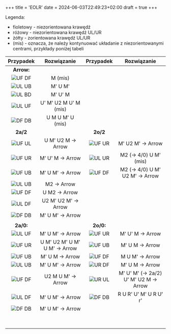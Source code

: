 +++
title = 'EOLR'
date = 2024-06-03T22:49:23+02:00
draft = true
+++

Legenda:

- fioletowy - niezorientowana krawędź
- różowy - niezorientowana krawędź UL/UR
- żółty - zorientowana krawędź UL/UR
- (mis) - oznacza, że należy kontynuować układanie z niezorientowanymi centrami, przykłady poniżej tabeli

|          Przypadek          |          Rozwiązanie          |         Przypadek          |              Rozwiązanie               |
|:---------------------------:|:-----------------------------:|:--------------------------:|:--------------------------------------:|
|         **Arrow:**          |                               |                            |                                        |
| ![UF DF](/eolr/arrow/1.png) |            M (mis)            |                            |                                        |
| ![UL UB](/eolr/arrow/2.png) |            M' U M'            |                            |                                        |
| ![UL BD](/eolr/arrow/3.png) |            M' U' M            |                            |                                        |
| ![UL UF](/eolr/arrow/4.png) |     U' M' U2 M U' M (mis)     |                            |                                        |
| ![DF DB](/eolr/arrow/5.png) |       U M U M' U (mis)        |                            |                                        |
|          **2a/2**           |                               |          **2o/2**          |                                        |
| ![UF UL](/eolr/2a/2/1.png)  |      U M' U2 M -> Arrow       | ![UF UR](/eolr/2o/2/1.png) |           M' U2 M' -> Arrow            |
| ![UF UR](/eolr/2a/2/2.png)  |       M' U' M -> Arrow        | ![UL UR](/eolr/2o/2/2.png) |         M2 (-> 4/0) U M' (mis)         |
| ![UF UB](/eolr/2a/2/3.png)  |       M' U M' -> Arrow        | ![UF DF](/eolr/2o/2/3.png) |    M2 (-> 4/0) U M' U2 M' -> Arrow     |
| ![UL UB](/eolr/2a/2/4.png)  |          M2 -> Arrow          |                            |                                        |
| ![UF DF](/eolr/2a/2/5.png)  |         U M2 -> Arrow         |                            |                                        |
| ![UL DF](/eolr/2a/2/6.png)  |     U2 M' U2 M' -> Arrow      |                            |                                        |
| ![DF DB](/eolr/2a/2/7.png)  |       M' U M' -> Arrow        |                            |                                        |
|                             |                               |                            |                                        |
|          **2a/0:**          |                               |         **2o/0:**          |                                        |
| ![UL UF](/eolr/2a/0/1.png)  |       M' U M' -> Arrow        | ![UF UR](/eolr/2o/0/1.png) |            M' U' M -> Arrow            |
| ![UF UR](/eolr/2a/0/2.png)  | U M' U2 M' U M' U M' -> Arrow | ![UF UB](/eolr/2o/0/2.png) |            M' U M -> Arrow             |
| ![UF UB](/eolr/2a/0/3.png)  |        M' U M -> Arrow        | ![UF DF](/eolr/2o/0/3.png) |            M U M' -> Arrow             |
| ![UL UB](/eolr/2a/0/4.png)  |       M' U M' -> Arrow        | ![UR DF](/eolr/2o/0/4.png) |            M' U M -> Arrow             |
| ![UF DF](/eolr/2a/0/5.png)  |      U2 M U M' -> Arrow       | ![UR UL](/eolr/2o/0/5.png) | M' U' M' (-> 2a/2) U' M' U2 M -> Arrow |
| ![UL DF](/eolr/2a/0/6.png)  |       M' U M' -> Arrow        | ![DF DB](/eolr/2o/0/6.png) |         R U R' U' M' U R U' r'         |
| ![DF DB](/eolr/2a/0/7.png)  |       M' U M' -> Arrow        |                            |                                        |
|                             |                               |                            |                                        |
|                             |                               |                            |                                        |
|                             |                               |                            |                                        |
|                             |                               |                            |                                        |
|                             |                               |                            |                                        |
|                             |                               |                            |                                        |
|                             |                               |                            |                                        |
|                             |                               |                            |                                        |
